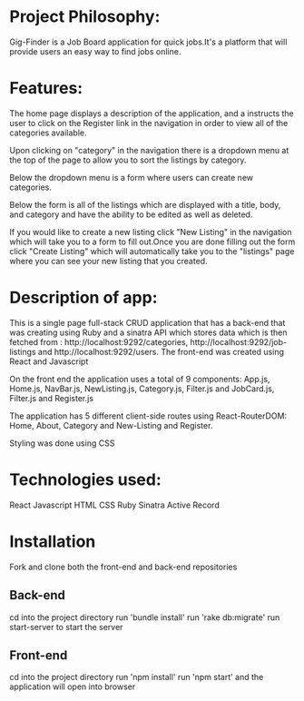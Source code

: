 # Project Philosophy:

Gig-Finder is a Job Board application for quick jobs.It's a platform that will provide users an easy way to find jobs online.

# Features:

The home page displays a description of the application, and a instructs the user to click on the Register link in the navigation in order to view all of the categories available.

Upon clicking on "category" in the navigation there is a dropdown menu at the top of the page to allow you to sort the listings by category.

Below the dropdown menu is a form where users can create new categories.

Below the form is all of the listings which are displayed with a title, body, and category and have the ability to be edited as well as deleted.

If you would like to create a new listing click "New Listing" in the navigation which will take you to a form to fill out.Once you are done filling out the form click "Create Listing" which will automatically take you to the "listings" page where you can see your new listing that you created.

# Description of app:

This is a single page full-stack CRUD application that has a back-end that was creating using Ruby and a sinatra API which stores data which is then fetched from : http://localhost:9292/categories, http://localhost:9292/job-listings and http://localhost:9292/users. The front-end was created using React and Javascript

On the front end the application uses a total of 9 components: App.js, Home.js, NavBar.js, NewListing.js, Category.js, Filter.js and JobCard.js, Filter.js and Register.js

The application has 5 different client-side routes using React-RouterDOM: Home, About, Category and New-Listing and Register.

Styling was done using CSS

# Technologies used:

React
Javascript
HTML
CSS
Ruby
Sinatra
Active Record

# Installation

Fork and clone both the front-end and back-end repositories

## Back-end

cd into the project directory
run 'bundle install'
run 'rake db:migrate'
run start-server to start the server

## Front-end

cd into the project directory
run 'npm install'
run 'npm start' and the application will open into browser
